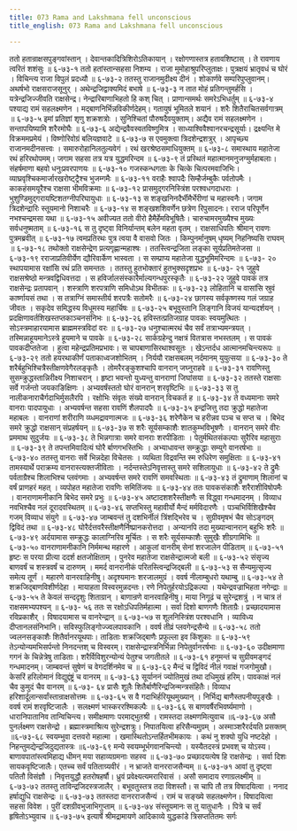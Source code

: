 ```yaml
---
title: 073 Rama and Lakshmana fell unconscious
title_english: 073 Rama and Lakshmana fell unconscious

---
```

<div class="audioEmbed"  caption="श्रीराम-हरिसीताराममूर्ति-घनपाठिभ्यां वचनम्" src="https://archive.org/download/Ramayana-recitation-Sriram-harisItArAmamUrti-Ghanapaati-v2/Kanda_6/Kanda_6_YK-073-Rama_and_Lakshmana_fell_unconscious_0.mp3"></div>
ततो हतान्राक्षसपुङ्गवांस्तान् ।  
देवान्तकादित्रिशिरोऽतिकायान् ।  
रक्षोगणास्तत्र हतावशिष्टास् ।  
ते रावणाय त्वरितं शशंसुः ॥ ६-७३-१  
ततो हतांस्तान्सहसा निशम्य ।  
राजा मुमोहाश्रुपरिप्लुताक्षः।  
पुत्रक्षयं भ्रातृवधं च घोरं ।  
विचिन्त्य राजा विपुलं प्रदध्यौ ॥ ६-७३-२  
ततस्तु राजानमुदीक्ष्य दीनं ।  
शोकार्णवे सम्परिपुप्लुवानम्।  
अथर्षभो राक्षसराजसूनुर् ।  
अथेन्द्रजिद्वाक्यमिदं बभाषे ॥ ६-७३-३  
न तात मोहं प्रतिगन्तुमर्हसि ।  
यत्रेन्द्रजिज्जीवति राक्षसेन्द्र।  
नेन्द्रारिबाणाभिहतो हि कश् चित् ।  
प्राणान्समर्थः समरेऽभिधर्तुम् ॥ ६-७३-४  
पश्याद्य रामं सहलक्ष्मणेन ।  
मद्बाणनिर्भिन्नविकीर्णदेहम्।  
गतायुषं भूमितले शयानं ।  
शरैः शितैराचितसर्वगात्रम् ॥ ६-७३-५  
इमां प्रतिज्ञां शृणु शक्रशत्रोः ।  
सुनिश्चितां पौरुषदैवयुक्ताम्।  
अद्यैव रामं सहलक्ष्मणेन ।  
सन्तापयिष्यामि शरैरमोघैः ॥ ६-७३-६  
अद्येन्द्रवैवस्वतविष्णुमित्र ।  
साध्याश्विवैश्वानरचन्द्रसूर्याः।  
द्रक्ष्यन्ति मे विक्रममप्रमेयं ।  
विष्णोरिवोग्रं बलियज्ञवाटे ॥ ६-७३-७  
स एवमुक्त्वा त्रिदशेन्द्रशत्रुर् ।  
आपृच्छ्य राजानमदीनसत्त्वः ।  
समारुरोहानिलतुल्यवेगं ।  
रथं खरश्रेष्ठसमाधियुक्तम् ॥ ६-७३-८  
समास्थाय महातेजा रथं हरिरथोपमम्।  
जगाम सहसा तत्र यत्र युद्धमरिन्दम ॥ ६-७३-९  
तं प्रस्थितं महात्मानमनुजग्मुर्महाबलाः।  
संहर्षमाणा बहवो धनुःप्रवरपाणयः ॥ ६-७३-१०  
गजस्कन्धगताः के चित्के चित्परमवाजिभिः।  
व्याघ्रवृश्चिकमार्जारखरोष्ट्ट्रैश्च भुजम्गमैः ॥ ६-७३-११  
वराहैः श्वापदैः सिम्हैर्जम्बुकैः पर्वतोपमैः ।  
काकहंसमयूरैश्च राक्षसा भीमविक्रमाः ॥ ६-७३-१२  
प्रासमुद्गरनिस्त्रिंश परश्वधगदाधराः ।  
भुशुण्डिमुद्गरायष्टिशतग्नीपरिघायुधाः ॥ ६-७३-१३  
स शङ्खनिनदैर्भीमैर्भेरीणां च महास्वनैः।  
जगाम त्रिदशेन्द्रारिः स्तूयमानो निशाचरैः ॥ ६-७३-१४  
स शङ्खशशिवर्णेन छत्रेण रिपुसादनः।  
रराज परिपूर्णेन नभश्चन्द्रमसा यथा ॥ ६-७३-१५  
अवीज्यत ततो वीरो हैमैर्हेमविभूषितैः।  
चारुचामरमुख्यैश्च मुख्यः सर्वधनुष्मताम् ॥ ६-७३-१६  
स तु दृष्ट्वा विनिर्यान्तम् बलेन महता वृतम् ।  
राक्षसाधिपतिः श्रीमान् रावणः पुत्रमब्रवीत् ॥ ६-७३-१७  
त्वमप्रतिरथः पुत्र त्वया वै वासवो जितः ।  
किम्पुनर्मानुषम् धृष्यम् निहनिष्यसि राघवम् ॥ ६-७३-१८  
तथोक्तो राक्षसेन्द्रेण प्रत्यगृह्णान्महाश्षः ।  
ततस्त्विन्द्रजिता लङ्का सूर्यप्रतिमतेजसा ॥ ६-७३-१९  
रराजाप्रतिवीर्येण द्यौरिवार्केण भास्वता ।  
स सम्प्राप्य महातेजा युद्धभूमिमरिन्दमः ॥ ६-७३- २०  
स्थापयामास रक्षांसि रथं प्रति समन्ततः ।  
ततस्तु हुतभोक्तारं हुतभुक्सदृशप्रभः ॥ ६-७३- २१  
जुहुवे राक्षसश्रेष्ठो मन्त्रवद्विधिवत्तदा ।  
स हविर्जालसंस्कारैर्माल्यगन्धपुरस्कृतैः ॥ ६-७३-२२  
जुहुवे पावकं तत्र राक्षसेन्द्रः प्रतापवान् ।  
शस्त्राणि शरपत्राणि समिधोऽथ विभीतकः ॥ ६-७३-२३  
लोहितानि च वासांसि स्रुवं कार्ष्णायसं तथा ।  
स तत्राग्निं समास्तीर्य शरपत्रैः सतोमरैः ॥ ६-७३-२४  
छागस्य सर्वकृष्णस्य गलं जग्राह जीवतः ।  
सकृदेव समिद्धस्य विधूमस्य महार्चिषः ॥ ६-७३-२५  
बभूवुस्तानि लिङ्गानि विजयं यान्यदर्शयन् ।  
प्रदक्षिणावर्तशिखस्तप्तकाञ्चनसंनिभः ॥ ६-७३-२६  
हविस्तत्प्रतिजग्राह पावकः स्वयमुत्थितः ।  
सोऽस्त्रमाहारयामास ब्राह्ममस्त्रविदां वरः ॥ ६-७३-२७  
धनुश्चात्मरथं चैव सर्वं तत्राभ्यमन्त्रयत् ।  
तस्मिन्नाहूयमानेऽस्त्रे हूयमाने च पावके ॥ ६-७३-२८  
सार्कग्रहेन्दु नक्षत्रं वितत्रास नभस्तलम् ।  
स पावकं पावकदीप्ततेजा ।  
हुत्वा महेन्द्रप्रतिमप्रभावः।  
स चापबाणासिरथाश्वसूतः ।  
खेऽन्तर्दध आत्मानमचिन्त्यरूपः ॥ ६-७३-२९  
ततो हयरथाकीर्णं पताकाध्वजशोभितम् ।  
निर्ययौ राक्षसबलम् नर्दमानम् युयुत्सया ॥ ६-७३-३०  
ते शरैर्बहुभिश्चित्रैस्तीक्षणवेगैरलङ्कृतैः ।  
तोमरैरङ्कुशश्चापि वानरान् जघ्नुराहवे ॥ ६-७३-३१  
रावणिस्तु सुसम्क्रुद्धस्तान्निरीक्ष्य निशाचरान् ।  
हृष्टा भवन्तो युध्यन्तु वानराणां जिघांसया ॥ ६-७३-३२  
ततस्ते राक्षसाः सर्वे गर्जन्तो जयकाङिक्षिणः ।  
अभ्यवर्षंस्ततो घोरं वानरान् शरवृष्टिभिः ॥ ६-७३-३३  
स तु नालीकनाराचैर्गदाभिर्मुसलैरपि ।  
रक्षोभिः संवृतः संख्ये वानरान् विचकर्त ह ॥ ६-७३-३४  
ते वध्यमानाः समरे वानराः पादपायुधाः ।  
अभ्यवर्षन्त सहसा रावणिं शैलपादपैः ॥ ६-७३-३५  
इन्द्रजित्तु तदा क्रुद्धो महातेजा महाबलः ।  
वानराणां शरीराणि व्य्धमद्रावणात्मजः ॥ ६-७३-३६  
शरेणैकेन च हरीन्नव पञ्च च सप्त च ।  
बिभेद समरे क्रुद्धो राक्षसान् संप्रहर्षयन् ॥ ६-७३-३७  
स शरैः सूर्यसम्काशैः शातकुम्भविभूषणैः ।  
वानरान् समरे वीरः प्रममाथ सुदुर्जयः ॥ ६-७३-३८  
ते भिन्नगात्राः समरे वानराः शरपीडिताः ।  
पेतुर्मथितसंकल्पाः सुरैरिव महासुराः ॥ ६-७३-३९  
ते तपन्तमिवादित्यं घोरै र्बाणगभस्तिभिः ।  
अभ्याधावन्त सम्क्रुद्धाः सम्युगे वानरर्षभाः ॥ ६-७३-४०  
ततस्तु वानराः सर्वे भिन्नदेहा विचेतसः ।  
व्यथिता विद्रवन्ति स्म रुधिरेण समुक्षिताः ॥ ६-७३-४१  
तामस्यार्थे पराक्रम्य वानरास्त्यक्तजीविताः ।  
नर्दन्तस्तेऽनिवृत्तास्तु समरे सशिलायुधाः ॥ ६-७३-४२  
ते द्रुमैः पर्वताग्रैश्च शिलाभिश्च प्लवंगमाः ।  
अभ्यवर्षन्त समरे रावणिं समवस्थिताः ॥ ६-७३-४३  
तं द्रुमाणाम् शिलानां च वर्षं प्राणहरं महत् ।  
व्यपोहत महातेजा रावणिः समितिंजयः ॥ ६-७३-४४  
ततः पावकसंकाशैः शरैराशीविषोपमैः ।  
वानराणामनीकानि बिभेद समरे प्रभुः ॥ ६-७३-४५  
अष्टादशशरैस्तीक्षणैः स विद्ध्वा गन्धमादनम् ।  
विव्याध नवभिश्चैव नलं दूरादवस्थितम् ॥ ६-७३-४६  
सप्तभिस्तु महावीर्यो मैन्दं मर्मविदारणैः ।  
पञ्चभिर्विशिखैश्चैव गजम् विव्याध संयुगे ॥ ६-७३-४७  
जाम्बवन्तं तु दशभिर्नीलं त्रिंशद्भिरेव च ।  
सुग्रीवमृषभं चैव सोऽङ्गदम् द्विविदं तथा ॥ ६-७३-४८  
घोरैर्दत्तवरैस्तीक्षणैर्निष्प्रानकरोत्तदा ।  
अन्यानपि तदा मुख्यान्वानरान् बहुभिः शरैः ॥ ६-७३-४९  
अर्दयामास सम्क्रुद्धः कालाग्निरिव मूर्चितः ।  
स शरैः सूर्यसम्काशैः सुमुखैः शीग्रगामिभिः ॥ ६-७३-५०  
वानराणामनीकानि निर्ममन्थ महारणे ।  
आकुलां वानरीम् सेनां शरजालेन पीडिताम् ॥ ६-७३-५१  
हृष्टः स परया प्रीत्या ददर्श क्षतजोक्षिताम् ।  
पुनरेव महातेजा राक्षसेन्द्रात्मजो बली ॥ ६-७३-५२  
संसृज्य बाणवर्षं च शस्त्रवर्षं च दारुणम् ।  
ममर्द वानरानीकं परितस्त्विन्द्रजिद्बली ॥ ६-७३-५३  
स सैन्यमुत्सृज्य समेत्य तूर्णं ।  
महारणे वानरवाहिनीषु।  
अदृश्यमानः शरजालमुग्रं ।  
ववर्ष नीलाम्बुधरो यथाम्बु ॥ ६-७३-५४  
ते शक्रजिद्बाणविशीर्णदेहा ।  
मायाहता विस्वरमुन्नदन्तः।  
रणे निपेतुर्हरयोऽद्रिकल्पा ।  
यथेन्द्रवज्राभिहता नगेन्द्राः ॥ ६-७३-५५  
ते केवलं सन्ददृशुः शिताग्रान् ।  
बाणान्रणे वानरवाहिनीषु।  
माया निगूढं च सुरेन्द्रशत्रुं ।  
न चात्र तं राक्षसमभ्यपश्यन् ॥ ६-७३- ५६  
ततः स रक्षोऽधिपतिर्महात्मा ।  
सर्वा दिशो बाणगणैः शिताग्रैः।  
प्रच्छादयामास रविप्रकाशैर् ।  
विषादयामास च वानरेन्द्रान् ॥ ६-७३-५७  
स शूलनिस्त्रिंश परश्वधानि ।  
व्याविध्य दीप्तानलसंनिभानि।  
सविस्फुलिङ्गोज्ज्वलपावकानि ।  
ववर्ष तीव्रं प्लवगेन्द्रसैन्ये ॥ ६-७३-५८  
ततो ज्वलनसङ्काशैः शितैर्वानरयूथपाः।  
ताडिताः शक्रजिद्बाणैः प्रफुल्ला इव किंशुकाः ॥ ६-७३-५९  
तेऽन्योन्यमभिसर्पन्तो निनदन्तश् च विस्वरम्।  
राक्षसेन्द्रास्त्रनिर्भिन्ना निपेतुर्वानरर्षभाः ॥ ६-७३-६०  
उदीक्षमाणा गगनं के चिन्नेत्रेषु ताडिताः।  
शरैर्विविशुरन्योन्यं पेतुश्च जगतीतले ॥ ६-७३-६१  
हनूमन्तं च सुग्रीवमङ्गदं गन्धमादनम्।  
जाम्बवन्तं सुषेणं च वेगदर्शिनमेव च ॥ ६-७३-६२  
मैन्दं च द्विविदं नीलं गवाक्षं गजगोमुखौ।  
केसरिं हरिलोमानं विद्युद्दंष्ट्रं च वानरम् ॥ ६-७३-६३  
सूर्याननं ज्योतिमुखं तथा दधिमुखं हरिम्।  
पावकाक्षं नलं चैव कुमुदं चैव वानरम् ॥ ६-७३- ६४  
प्रासैः शूलैः शितैर्बाणैरिन्द्रजिन्मन्त्रसंहितैः।  
विव्याध हरिशार्दूलान्सर्वांस्तान्राक्षसोत्तमः ॥ ६-७३-६५  
स वै गदाभिर्हरियूथमुख्यान् ।  
निर्भिद्य बाणैस्तपनीयपुङ्खैः ।  
ववर्ष रामं शरवृष्टिजालैः ।  
सलक्ष्मणं भास्कररश्मिकल्पैः ॥ ६-७३-६६  
स बाणवर्षैरभिवर्ष्यमाणो ।  
धारानिपातानिव तान्विचिन्त्य।  
समीक्षमाणः परमाद्भुतश्री ।  
रामस्तदा लक्ष्मणमित्युवाच ॥६-७३-६७  
असौ पुनर्लक्ष्मण राक्षसेन्द्रो ।  
ब्रह्मास्त्रमाश्रित्य सुरेन्द्रशत्रुः।  
निपातयित्वा हरिसैन्यमुग्रम् ।  
अस्माञ्शरैरर्दयति प्रसक्तम् ॥६-७३-६८  
स्वयम्भुवा दत्तवरो महात्मा ।  
खमास्थितोऽन्तर्हितभीमकायः ।  
कथं नु शक्यो युधि नष्टदेहो ।  
निहन्तुमद्येन्द्रजिदुद्यतास्त्रः ॥६-७३-६९  
मन्ये स्वयम्भूर्भगवानचिन्त्यो ।  
यस्यैतदस्त्रं प्रभवश् च योऽस्य।  
बाणावपातांस्त्वमिहाद्य धीमन्  
मया सहाव्यग्रमनाः सहस्व ॥ ६-७३-७०  
प्रच्छादयत्येष हि राक्षसेन्द्रः ।  
सर्वा दिशः सायकवृष्टिजालैः।  
एतच्च सर्वं पतिताग्र्यवीरं ।  
न भ्राजते वानरराजसैन्यम् ॥ ६-७३-७१  
आवां तु दृष्ट्वा पतितौ विसंज्ञौ ।  
निवृत्तयुद्धौ हतरोषहर्षौ।  
ध्रुवं प्रवेक्ष्यत्यमरारिवासं ।  
असौ समादाय रणाग्रलक्ष्मीम् ॥ ६-७३-७२  
ततस्तु ताविन्द्रजिदस्त्रजालैर् ।  
बभूवतुस्तत्र तदा विशस्तौ।  
स चापि तौ तत्र विषादयित्वा ।  
ननाद हर्षाद्युधि राक्षसेन्द्रः ॥ ६-७३-७३  
ततस्तदा वानरराजसैन्यं ।  
रामं च सङ्ख्ये सहलक्ष्मणेन।  
विषादयित्वा सहसा विवेश ।  
पुरीं दशग्रीवभुजाभिगुप्ताम् ॥ ६-७३-७४  
संस्तूयमानः स तु यातुधानैः ।  
पित्रे च सर्वं हृषितोऽभ्युवाच ॥ ६-७३-७५  
इत्यार्षे श्रीमद्रामायणे आदिकाव्ये युद्धकांडे त्रिसप्ततितमः सर्गः